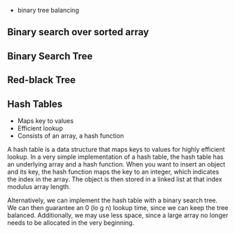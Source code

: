 - binary tree balancing

Binary search over sorted array
---------------------------------

Binary Search Tree
---------------------

Red-black Tree
-------------------

Hash Tables
------------------
- Maps key to values
- Efficient lookup
- Consists of an array, a hash function

A hash table is a data structure that maps keys to values for highly efficient lookup. In a very simple implementation of a hash table, the hash table has an underlying array and a hash function. When you want to insert an object and its key, the hash function maps the key to an integer, which indicates the index in the array. The object is then stored in a linked list at that index modulus array length.

Alternatively, we can implement the hash table with a binary search tree. We can then guarantee an 0 (lo g n) lookup time, since we can keep the tree balanced. Additionally, we may use less space, since a large array no longer needs to be allocated in the very beginning.